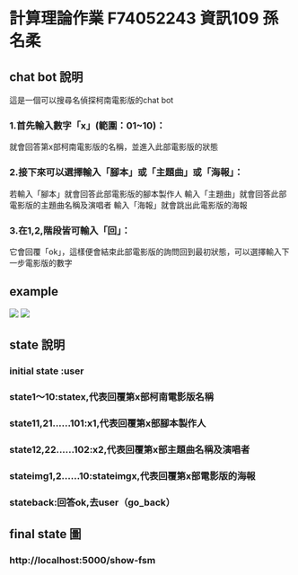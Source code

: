 # 計算理論作業 F74052243 資訊109 孫名柔 

## chat bot 說明
這是一個可以搜尋名偵探柯南電影版的chat bot
### 1.首先輸入數字「x」(範圍：01~10)：
就會回答第x部柯南電影版的名稱，並進入此部電影版的狀態
### 2.接下來可以選擇輸入「腳本」或「主題曲」或「海報」：
若輸入「腳本」就會回答此部電影版的腳本製作人
輸入「主題曲」就會回答此部電影版的主題曲名稱及演唱者
輸入「海報」就會跳出此電影版的海報
### 3.在1,2,階段皆可輸入「回」：
它會回覆「ok」，這樣便會結束此部電影版的詢問回到最初狀態，可以選擇輸入下一步電影版的數字

## example

![](https://i.imgur.com/TWbiarb.png)
![](https://i.imgur.com/CH2xWT9.png)


## state 說明
### initial state :user
### state1～10:statex,代表回覆第x部柯南電影版名稱
### state11,21......101:x1,代表回覆第x部腳本製作人
### state12,22......102:x2,代表回覆第x部主題曲名稱及演唱者
### stateimg1,2......10:stateimgx,代表回覆第x部電影版的海報
### stateback:回答ok,去user（go_back）

## final state 圖
### http://localhost:5000/show-fsm
